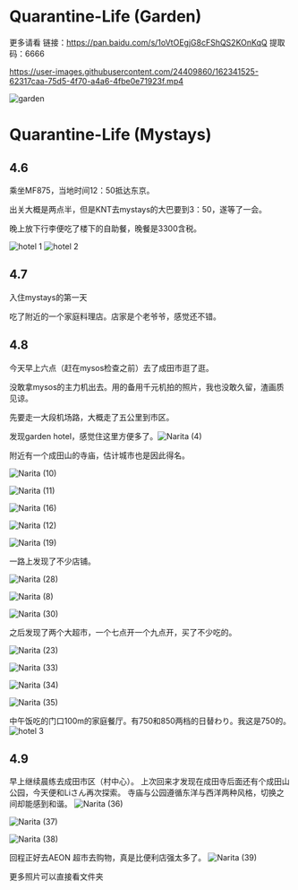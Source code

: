 # Quarantine-Life (Garden)

更多请看
链接：https://pan.baidu.com/s/1oVtOEgjG8cFShQS2KOnKqQ 
提取码：6666 

https://user-images.githubusercontent.com/24409860/162341525-62317caa-75d5-4f70-a4a6-4fbe0e71923f.mp4

![garden](https://github.com/AnranXu/Quarantine-Life/blob/main/garden/garden.jpg)

# Quarantine-Life (Mystays)

## 4.6

乘坐MF875，当地时间12：50抵达东京。

出关大概是两点半，但是KNT去mystays的大巴要到3：50，遂等了一会。

晚上放下行李便吃了楼下的自助餐，晚餐是3300含税。

![hotel 1](https://github.com/AnranXu/Quarantine-Life/blob/main/photos/hotel%20(1).jpg)
![hotel 2](https://github.com/AnranXu/Quarantine-Life/blob/main/photos/hotel%20(2).jpg)

## 4.7

入住mystays的第一天

吃了附近的一个家庭料理店。店家是个老爷爷，感觉还不错。

## 4.8

今天早上六点（赶在mysos检查之前）去了成田市逛了逛。

没敢拿mysos的主力机出去。用的备用千元机拍的照片，我也没敢久留，渣画质见谅。

先要走一大段机场路，大概走了五公里到市区。

发现garden hotel，感觉住这里方便多了。![Narita (4)](https://github.com/AnranXu/Quarantine-Life/blob/main/photos/Narita%20(4).jpg)

附近有一个成田山的寺庙，估计城市也是因此得名。

![Narita (10)](https://github.com/AnranXu/Quarantine-Life/blob/main/photos/Narita%20(10).jpg)

![Narita (11)](https://github.com/AnranXu/Quarantine-Life/blob/main/photos/Narita%20(11).jpg)

![Narita (16)](https://github.com/AnranXu/Quarantine-Life/blob/main/photos/Narita%20(16).jpg)

![Narita (12)](https://github.com/AnranXu/Quarantine-Life/blob/main/photos/Narita%20(12).jpg)

![Narita (19)](https://github.com/AnranXu/Quarantine-Life/blob/main/photos/Narita%20(19).jpg)

一路上发现了不少店铺。

![Narita (28)](https://github.com/AnranXu/Quarantine-Life/blob/main/photos/Narita%20(28).jpg)

![Narita (8)](https://github.com/AnranXu/Quarantine-Life/blob/main/photos/Narita%20(8).jpg)

![Narita (30)](https://github.com/AnranXu/Quarantine-Life/blob/main/photos/Narita%20(30).jpg)

之后发现了两个大超市，一个七点开一个九点开，买了不少吃的。

![Narita (23)](https://github.com/AnranXu/Quarantine-Life/blob/main/photos/Narita%20(23).jpg)

![Narita (33)](https://github.com/AnranXu/Quarantine-Life/blob/main/photos/Narita%20(33).jpg)

![Narita (34)](https://github.com/AnranXu/Quarantine-Life/blob/main/photos/Narita%20(34).jpg)

![Narita (35)](https://github.com/AnranXu/Quarantine-Life/blob/main/photos/Narita%20(35).jpg)

中午饭吃的门口100m的家庭餐厅。有750和850两档的日替わり。我这是750的。
![hotel 3](https://github.com/AnranXu/Quarantine-Life/blob/main/photos/hotel%20(3).jpg)

## 4.9
早上继续晨练去成田市区（村中心）。
上次回来才发现在成田寺后面还有个成田山公园，今天便和Liさん再次探索。
寺庙与公园遵循东洋与西洋两种风格，切换之间却能感到和谐。
![Narita (36)](https://github.com/AnranXu/Quarantine-Life/blob/main/photos/Narita%20(36).jpg)

![Narita (37)](https://github.com/AnranXu/Quarantine-Life/blob/main/photos/Narita%20(37).jpg)

![Narita (38)](https://github.com/AnranXu/Quarantine-Life/blob/main/photos/Narita%20(38).jpg)

回程正好去AEON 超市去购物，真是比便利店强太多了。
![Narita (39)](https://github.com/AnranXu/Quarantine-Life/blob/main/photos/Narita%20(39).jpg)

更多照片可以直接看文件夹
